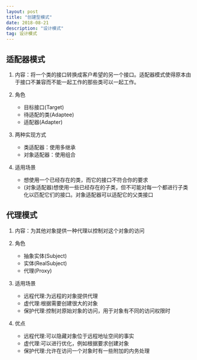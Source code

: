 ```yaml
---
layout: post
title: "创建型模式"
date: 2018-08-21
description: "设计模式"
tag: 设计模式
--- 
```


## 适配器模式

1. 内容：将一个类的接口转换成客户希望的另一个接口。适配器模式使得原本由于接口不兼容而不能一起工作的那些类可以一起工作。

2. 角色
    - 目标接口(Target)
    - 待适配的类(Adaptee)
    - 适配器(Adapter)

3. 两种实现方式
    - 类适配器：使用多继承
    - 对象适配器：使用组合

4. 适用场景
    - 想使用一个已经存在的类，而它的接口不符合你的要求
    - (对象适配器)想使用一些已经存在的子类，但不可能对每一个都进行子类化以匹配它们的接口。对象适配器可以适配它的父类接口

## 代理模式

1. 内容：为其他对象提供一种代理以控制对这个对象的访问

2. 角色
    - 抽象实体(Subject)
    - 实体(RealSubject)
    - 代理(Proxy)

3. 适用场景
    - 远程代理:为远程的对象提供代理
    - 虚代理:根据需要创建很大的对象
    - 保护代理:控制对原始对象的访问，用于对象有不同的访问权限时

4. 优点
    - 远程代理:可以隐藏对象位于远程地址空间的事实
    - 虚代理:可以进行优化，例如根据要求创建对象
    - 保护代理:允许在访问一个对象时有一些附加的内务处理